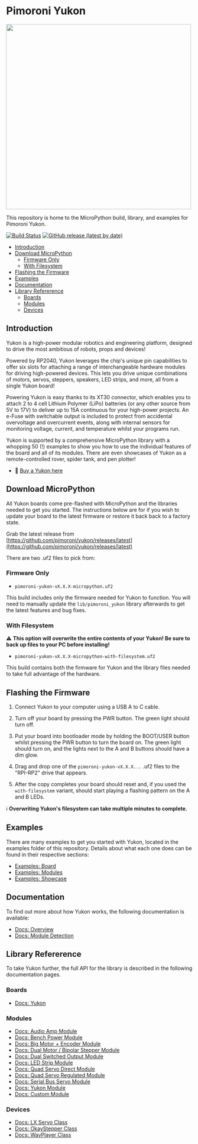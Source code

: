 # Pimoroni Yukon <!-- omit in toc -->

<img src="https://shop.pimoroni.com/cdn/shop/files/yukon-host-with-modules_1500x1500_crop_center.jpg" width="500">

This repository is home to the MicroPython build, library, and examples for Pimoroni Yukon.

[![Build Status](https://img.shields.io/github/actions/workflow/status/pimoroni/yukon/micropython.yml?branch=main&label=MicroPython)](https://github.com/pimoroni/yukon/actions/workflows/micropython.yml)
[![GitHub release (latest by date)](https://img.shields.io/github/v/release/pimoroni/yukon)](https://github.com/pimoroni/picovision/releases/latest/)

- [Introduction](#introduction)
- [Download MicroPython](#download-micropython)
  - [Firmware Only](#firmware-only)
  - [With Filesystem](#with-filesystem)
- [Flashing the Firmware](#flashing-the-firmware)
- [Examples](#examples)
- [Documentation](#documentation)
- [Library Refererence](#library-refererence)
  - [Boards](#boards)
  - [Modules](#modules)
  - [Devices](#devices)


## Introduction

Yukon is a high-power modular robotics and engineering platform, designed to drive the most ambitious of robots, props and devices!

Powered by RP2040, Yukon leverages the chip's unique pin capabilities to offer six slots for attaching a range of interchangeable hardware modules for driving high-powered devices. This lets you drive unique combinations of motors, servos, steppers, speakers, LED strips, and more, all from a single Yukon board!

Powering Yukon is easy thanks to its XT30 connector, which enables you to attach 2 to 4 cell Lithium Polymer (LiPo) batteries (or any other source from 5V to 17V) to deliver up to 15A continuous for your high-power projects. An e-Fuse with switchable output is included to protect from accidental overvoltage and overcurrent events, along with internal sensors for monitoring voltage, current, and temperature whilst your programs run.

Yukon is supported by a comprehensive MicroPython library with a whopping 50 (!) examples to show you how to use the individual features of the board and all of its modules. There are even showcases of Yukon as a remote-controlled rover, spider tank, and pen plotter!

* :link: [Buy a Yukon here](https://shop.pimoroni.com/products/yukon)


## Download MicroPython

All Yukon boards come pre-flashed with MicroPython and the libraries needed to get you started. The instructions below are for if you wish to update your board to the latest firmware or restore it back back to a factory state.

Grab the latest release from [https://github.com/pimoroni/yukon/releases/latest](https://github.com/pimoroni/yukon/releases/latest)

There are two .uf2 files to pick from:

### Firmware Only

* `pimoroni-yukon-vX.X.X-micropython.uf2`

This build includes only the firmware needed for Yukon to function. You will need to manually update the `lib/pimoroni_yukon` library afterwards to get the latest features and bug fixes.


### With Filesystem

:warning: **This option will overwrite the entire contents of your Yukon! Be sure to back up files to your PC before installing!**

* `pimoroni-yukon-vX.X.X-micropython-with-filesystem.uf2 `

This build contains both the firmware for Yukon and the library files needed to take full advantage of the hardware.

## Flashing the Firmware

1. Connect Yukon to your computer using a USB A to C cable.

2. Turn off your board by pressing the PWR button. The green light should turn off.

3. Put your board into bootloader mode by holding the BOOT/USER button whilst pressing the PWR button to turn the board on. The green light should turn on, and the lights next to the A and B buttons should have a dim glow.

4. Drag and drop one of the `pimoroni-yukon-vX.X.X...` .uf2 files to the "RPI-RP2" drive that appears.

5. After the copy completes your board should reset and, if you used the `with-filesystem` variant, should start playing a flashing pattern on the A and B LEDs.

:information_source: **Overwriting Yukon's filesystem can take multiple minutes to complete.**


## Examples

There are many examples to get you started with Yukon, located in the examples folder of this repository. Details about what each one does can be found in their respective sections:

* [Examples: Board](/examples/board/README.md)
* [Examples: Modules](/examples/modules/README.md)
* [Examples: Showcase](/examples/showcase/README.md)


## Documentation

To find out more about how Yukon works, the following documentation is available:

* [Docs: Overview](/docs/overview.md)
* [Docs: Module Detection](/docs/module_detection.md)

## Library Refererence

To take Yukon further, the full API for the library is described in the following documentation pages.

### Boards

* [Docs: Yukon](/docs/reference.md)


### Modules

* [Docs: Audio Amp Module](/docs/modules/audio_amp.md)
* [Docs: Bench Power Module](/docs/modules/bench_power.md)
* [Docs: Big Motor + Encoder Module](/docs/modules/big_motor.md)
* [Docs: Dual Motor / Bipolar Stepper Module](/docs/modules/dual_motor.md)
* [Docs: Dual Switched Output Module](/docs/modules/dual_output.md)
* [Docs: LED Strip Module](/docs/modules/led_strip.md)
* [Docs: Quad Servo Direct Module](/docs/modules/quad_servo_direct.md)
* [Docs: Quad Servo Regulated Module](/docs/modules/quad_servo_reg.md)
* [Docs: Serial Bus Servo Module](/docs/modules/serial_servo.md)
* [Docs: Yukon Module](/docs/modules/yukon_module.md)
* [Docs: Custom Module](/docs/modules/custom_module.md)


### Devices

* [Docs: LX Servo Class](/docs/devices/lxservo.md)
* [Docs: OkayStepper Class](/docs/devices/okaystepper.md)
* [Docs: WavPlayer Class](/docs/devices/wavplayer.md)
